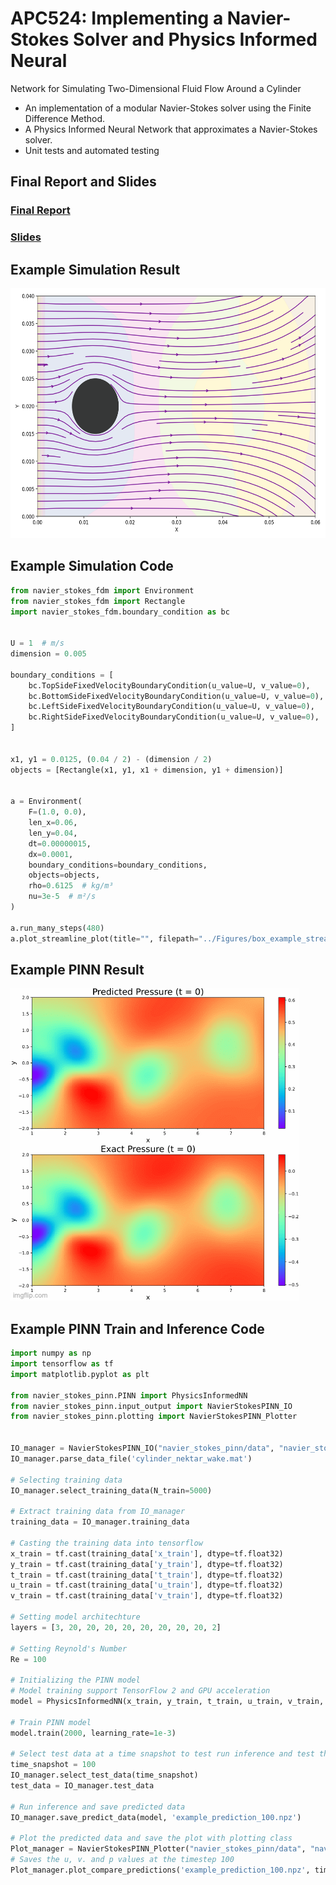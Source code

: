 # APC524: Implementing a Navier-Stokes Solver and Physics Informed Neural
Network for Simulating Two-Dimensional Fluid Flow Around a Cylinder

* An implementation of a modular Navier-Stokes solver using the Finite Difference Method.
* A Physics Informed Neural Network that approximates a Navier-Stokes solver.
*  Unit tests and automated testing 

## Final Report and Slides
### [Final Report](project_reports/final_report/final_report.pdf)
### [Slides](project_reports/final_report/final_slides.pdf)

## Example Simulation Result
<img src="Figures/cylinder_example_timesteps/streamline05.png" width="600" height="400">

## Example Simulation Code
```python
from navier_stokes_fdm import Environment
from navier_stokes_fdm import Rectangle
import navier_stokes_fdm.boundary_condition as bc


U = 1  # m/s
dimension = 0.005

boundary_conditions = [
    bc.TopSideFixedVelocityBoundaryCondition(u_value=U, v_value=0),
    bc.BottomSideFixedVelocityBoundaryCondition(u_value=U, v_value=0),
    bc.LeftSideFixedVelocityBoundaryCondition(u_value=U, v_value=0),
    bc.RightSideFixedVelocityBoundaryCondition(u_value=U, v_value=0),
]


x1, y1 = 0.0125, (0.04 / 2) - (dimension / 2)
objects = [Rectangle(x1, y1, x1 + dimension, y1 + dimension)]


a = Environment(
    F=(1.0, 0.0),
    len_x=0.06,
    len_y=0.04,
    dt=0.00000015,
    dx=0.0001,
    boundary_conditions=boundary_conditions,
    objects=objects,
    rho=0.6125  # kg/m³
    nu=3e-5  # m²/s
)

a.run_many_steps(480)
a.plot_streamline_plot(title="", filepath="../Figures/box_example_streamline.png")

```

## Example PINN Result
<img src="Figures/PINN_NS.gif" width="461" height="500">

## Example PINN Train and Inference Code
```python
import numpy as np
import tensorflow as tf
import matplotlib.pyplot as plt

from navier_stokes_pinn.PINN import PhysicsInformedNN
from navier_stokes_pinn.input_output import NavierStokesPINN_IO
from navier_stokes_pinn.plotting import NavierStokesPINN_Plotter


IO_manager = NavierStokesPINN_IO("navier_stokes_pinn/data", "navier_stokes_pinn/output")
IO_manager.parse_data_file('cylinder_nektar_wake.mat')

# Selecting training data
IO_manager.select_training_data(N_train=5000)

# Extract training data from IO_manager
training_data = IO_manager.training_data

# Casting the training data into tensorflow
x_train = tf.cast(training_data['x_train'], dtype=tf.float32)
y_train = tf.cast(training_data['y_train'], dtype=tf.float32)
t_train = tf.cast(training_data['t_train'], dtype=tf.float32)
u_train = tf.cast(training_data['u_train'], dtype=tf.float32)
v_train = tf.cast(training_data['v_train'], dtype=tf.float32)

# Setting model architechture
layers = [3, 20, 20, 20, 20, 20, 20, 20, 20, 2]

# Setting Reynold's Number
Re = 100

# Initializing the PINN model
# Model training support TensorFlow 2 and GPU acceleration
model = PhysicsInformedNN(x_train, y_train, t_train, u_train, v_train, Re, layers)

# Train PINN model
model.train(2000, learning_rate=1e-3)

# Select test data at a time snapshot to test run inference and test the trained model
time_snapshot = 100
IO_manager.select_test_data(time_snapshot)
test_data = IO_manager.test_data

# Run inference and save predicted data
IO_manager.save_predict_data(model, 'example_prediction_100.npz')

# Plot the predicted data and save the plot with plotting class
Plot_manager = NavierStokesPINN_Plotter("navier_stokes_pinn/data", "navier_stokes_pinn/plots", IO_manager)
# Saves the u, v. and p values at the timestep 100
Plot_manager.plot_compare_predictions('example_prediction_100.npz', time_snapshot)
```